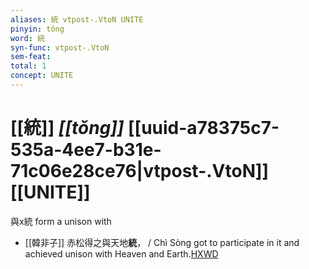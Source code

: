 ```yaml
---
aliases: 統 vtpost-.VtoN UNITE
pinyin: tǒng
word: 統
syn-func: vtpost-.VtoN
sem-feat: 
total: 1
concept: UNITE 
---
```

# [[統]] *[[tǒng]]*  [[uuid-a78375c7-535a-4ee7-b31e-71c06e28ce76|vtpost-.VtoN]] [[UNITE]]
與x統 form a unison with
 - [[韓非子]] 赤松得之與天地**統**， / Chì Sòng got to participate in it and achieved unison with Heaven and Earth.[HXWD](https://hxwd.org/textview.html?location=KR3c0005_tls_020-104a.10)